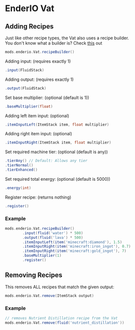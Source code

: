 # EnderIO Vat

## Adding Recipes
Just like other recipe types, the Vat also uses a recipe builder. <br>
You don't know what a builder is? Check [this](https://groovyscript-docs.readthedocs.io/en/latest/groovy/builder/) out
```groovy
mods.enderio.Vat.recipeBuilder()
```

Adding input: (requires exactly 1)
```groovy
.input(FluidStack)
```

Adding output: (requires exactly 1)
```groovy
.output(FluidStack)
```

Set base multiplier: (optional (default is 1))
````groovy
.baseMultiplier(float)
````

Adding left item input: (optional)
````groovy
.itemInputLeft(ItemStack item, float multiplier)
````

Adding right item input: (optional)
````groovy
.itemInputRight(ItemStack item, float multiplier)
````

Set required machine tier: (optional (default is any))
```groovy
.tierAny() // Default: Allows any tier
.tierNormal()
.tierEnhanced()
```

Set required total energy: (optional (default is 5000))
```groovy
.energy(int)
```

Register recipe: (returns nothing)
````groovy
.register()
````

### Example
````groovy
mods.enderio.Vat.recipeBuilder()
        .input(fluid('water') * 500)
        .output(fluid('lava') * 500)
        .itemInputLeft(item('minecraft:diamond'), 1.5)
        .itemInputRight(item('minecraft:iron_ingot'), 0.7)
        .itemInputRight(item('minecraft:gold_ingot'), 7)
        .baseMultiplier(1)
        .register()
````

## Removing Recipes
This removes ALL recipes that match the given output:
````groovy
mods.enderio.Vat.remove(ItemStack output)
````

### Example
````groovy
// removes Nutrient Distillation recipe from the Vat
mods.enderio.Vat.remove(fluid('nutrient_distillation'))
````
